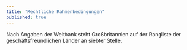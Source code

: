 ```yaml
---
title: "Rechtliche Rahmenbedingungen"
published: true
---
```


Nach Angaben der Weltbank steht Großbritannien auf der Rangliste der geschäftsfreundlichen Länder an siebter Stelle.
